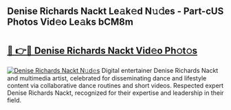 ## Denise Richards Nackt Le𝚊k𝚎d N𝚞𝚍es - Part-cUS Photos Vid𝚎o Le𝚊ks bCM8m

# <h2><a href="http://fb9uic.evod.top/?m=Denise+Richards+Nackt">🔗 👉🔴 Denise Richards Nackt Vid𝚎o Ph𝚘t𝚘s</a></h2>

[![Denise Richards Nackt N𝚞d𝚎s](https://i.imgur.com/8V9OHl7.gif)](http://fb9uic.evod.top/?m=Denise+Richards+Nackt)
Digital entertainer Denise Richards Nackt and multimedia artist, celebrated for disseminating dance and lifestyle content via collaborative dance routines and short videos. Respected expert Denise Richards Nackt, recognized for their expertise and leadership in their field. 

